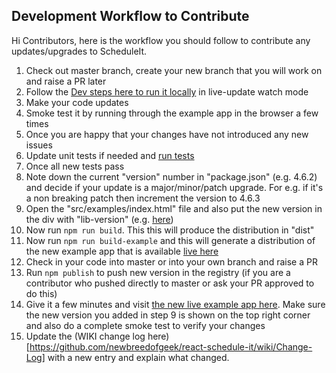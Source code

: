 ## Development Workflow to Contribute

Hi Contributors, here is the workflow you should follow to contribute any updates/upgrades to ScheduleIt.

1. Check out master branch, create your new branch that you will work on and raise a PR later
2. Follow the [Dev steps here to run it locally](https://github.com/newbreedofgeek/react-schedule-it#run-and-view-example-in-browser) in live-update watch mode
3. Make your code updates
4. Smoke test it by running through the example app in the browser a few times
5. Once you are happy that your changes have not introduced any new issues
6. Update unit tests if needed and [run tests](https://github.com/newbreedofgeek/react-schedule-it#tests)
7. Once all new tests pass
8. Note down the current "version" number in "package.json" (e.g. 4.6.2) and decide if your update is a major/minor/patch upgrade. For e.g. if it's a non breaking patch then increment the version to 4.6.3
9. Open the "src/examples/index.html" file and also put the new version in the div with "lib-version" (e.g. [here](https://github.com/newbreedofgeek/react-schedule-it/blob/master/src/examples/index.html#L149))
10. Now run `npm run build`. This this will produce the distribution in "dist"
11. Now run `npm run build-example` and this will generate a distribution of the new example app that is available [live here](https://newbreedofgeek.github.io/react-schedule-it/)
12. Check in your code into master or into your own branch and raise a PR
13. Run `npm publish` to push new version in the registry (if you are a contributor who pushed directly to master or ask your PR approved to do this)
14. Give it a few minutes and visit [the new live example app here](https://newbreedofgeek.github.io/react-schedule-it/). Make sure the new version you added in step 9 is shown on the top right corner and also do a complete smoke test to verify your changes
15. Update the (WIKI change log here)[https://github.com/newbreedofgeek/react-schedule-it/wiki/Change-Log] with a new entry and explain what changed.
